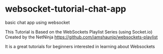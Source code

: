 # websocket-tutorial-chat-app
basic chat app using websocket

This Tutorial is Based on the WebSockets Playlist Series (using Socket.io) Created by the NetNinja
https://github.com/iamshaunjp/websockets-playlist

It is a great tutorials for beginners interested in learning about Websockets
